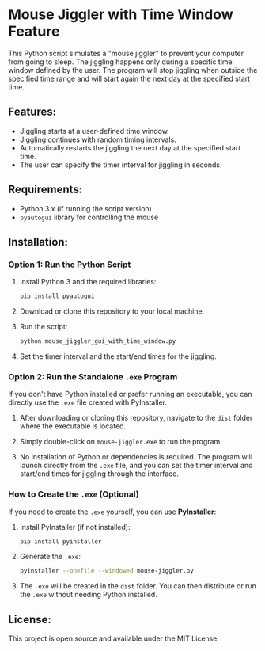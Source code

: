 # Mouse Jiggler with Time Window Feature

This Python script simulates a "mouse jiggler" to prevent your computer from going to sleep. The jiggling happens only during a specific time window defined by the user. The program will stop jiggling when outside the specified time range and will start again the next day at the specified start time.

## Features:
- Jiggling starts at a user-defined time window.
- Jiggling continues with random timing intervals.
- Automatically restarts the jiggling the next day at the specified start time.
- The user can specify the timer interval for jiggling in seconds.

## Requirements:
- Python 3.x (if running the script version)
- `pyautogui` library for controlling the mouse

## Installation:

### Option 1: Run the Python Script
1. Install Python 3 and the required libraries:
    ```bash
    pip install pyautogui
    ```

2. Download or clone this repository to your local machine.

3. Run the script:
    ```bash
    python mouse_jiggler_gui_with_time_window.py
    ```

4. Set the timer interval and the start/end times for the jiggling.

### Option 2: Run the Standalone `.exe` Program
If you don't have Python installed or prefer running an executable, you can directly use the `.exe` file created with PyInstaller.

1. After downloading or cloning this repository, navigate to the `dist` folder where the executable is located.

2. Simply double-click on `mouse-jiggler.exe` to run the program.

3. No installation of Python or dependencies is required. The program will launch directly from the `.exe` file, and you can set the timer interval and start/end times for jiggling through the interface.

### How to Create the `.exe` (Optional)
If you need to create the `.exe` yourself, you can use **PyInstaller**:

1. Install PyInstaller (if not installed):
    ```bash
    pip install pyinstaller
    ```

2. Generate the `.exe`:
    ```bash
    pyinstaller --onefile --windowed mouse-jiggler.py
    ```

3. The `.exe` will be created in the `dist` folder. You can then distribute or run the `.exe` without needing Python installed.

## License:
This project is open source and available under the MIT License.
